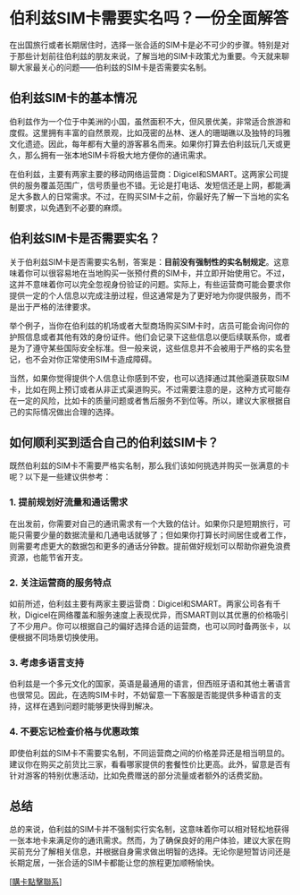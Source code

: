 # 伯利兹SIM卡需要实名吗？一份全面解答

在出国旅行或者长期居住时，选择一张合适的SIM卡是必不可少的步骤。特别是对于那些计划前往伯利兹的朋友来说，了解当地的SIM卡政策尤为重要。今天就来聊聊大家最关心的问题——伯利兹的SIM卡是否需要实名制。

## 伯利兹SIM卡的基本情况

伯利兹作为一个位于中美洲的小国，虽然面积不大，但风景优美，非常适合旅游和度假。这里拥有丰富的自然景观，比如茂密的丛林、迷人的珊瑚礁以及独特的玛雅文化遗迹。因此，每年都有大量的游客慕名而来。如果你打算去伯利兹玩几天或更久，那么拥有一张本地SIM卡将极大地方便你的通讯需求。

在伯利兹，主要有两家主要的移动网络运营商：Digicel和SMART。这两家公司提供的服务覆盖范围广，信号质量也不错。无论是打电话、发短信还是上网，都能满足大多数人的日常需求。不过，在购买SIM卡之前，你最好先了解一下当地的实名制要求，以免遇到不必要的麻烦。

## 伯利兹SIM卡是否需要实名？

关于伯利兹SIM卡是否需要实名制，答案是：**目前没有强制性的实名制规定**。这意味着你可以很容易地在当地购买一张预付费的SIM卡，并立即开始使用它。不过，这并不意味着你可以完全忽视身份验证的问题。实际上，有些运营商可能会要求你提供一定的个人信息以完成注册过程，但这通常是为了更好地为你提供服务，而不是出于严格的法律要求。

举个例子，当你在伯利兹的机场或者大型商场购买SIM卡时，店员可能会询问你的护照信息或者其他有效的身份证件。他们会记录下这些信息以便后续联系你，或者是为了遵守某些国际安全标准。但一般来说，这些信息并不会被用于严格的实名登记，也不会对你正常使用SIM卡造成障碍。

当然，如果你觉得提供个人信息让你感到不安，也可以选择通过其他渠道获取SIM卡，比如在网上预订或者从非正式渠道购买。不过需要注意的是，这种方式可能存在一定的风险，比如卡的质量问题或者售后服务不到位等。所以，建议大家根据自己的实际情况做出合理的选择。

## 如何顺利买到适合自己的伯利兹SIM卡？

既然伯利兹的SIM卡不需要严格实名制，那么我们该如何挑选并购买一张满意的卡呢？以下是一些建议供参考：

### 1. 提前规划好流量和通话需求
在出发前，你需要对自己的通讯需求有一个大致的估计。如果你只是短期旅行，可能只需要少量的数据流量和几通电话就够了；但如果你打算长时间居住或者工作，则需要考虑更大的数据包和更多的通话分钟数。提前做好规划可以帮助你避免浪费资源，也能节省开支。

### 2. 关注运营商的服务特点
如前所述，伯利兹主要有两家主要运营商：Digicel和SMART。两家公司各有千秋，Digicel在网络覆盖和服务速度上表现优异，而SMART则以其优惠的价格吸引了不少用户。你可以根据自己的偏好选择合适的运营商，也可以同时备两张卡，以便根据不同场景切换使用。

### 3. 考虑多语言支持
伯利兹是一个多元文化的国家，英语是最通用的语言，但西班牙语和其他土著语言也很常见。因此，在选购SIM卡时，不妨留意一下客服是否能提供多种语言的支持，这样在遇到问题时能够更快得到解决。

### 4. 不要忘记检查价格与优惠政策
即使伯利兹的SIM卡不需要实名制，不同运营商之间的价格差异还是相当明显的。建议你在购买之前货比三家，看看哪家提供的套餐性价比更高。此外，留意是否有针对游客的特别优惠活动，比如免费赠送的部分流量或者额外的话费奖励。

## 总结

总的来说，伯利兹的SIM卡并不强制实行实名制，这意味着你可以相对轻松地获得一张本地卡来满足你的通讯需求。然而，为了确保良好的用户体验，建议大家在购买前充分了解相关信息，并根据自身需求做出明智的选择。无论你是短暂访问还是长期定居，一张合适的SIM卡都能让您的旅程更加顺畅愉快。

[[購卡點擊聯系](https://t.me/s/esim1088)]